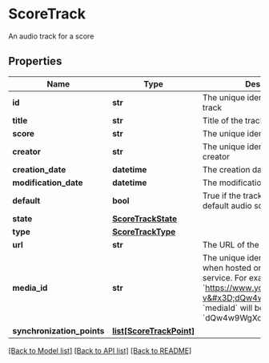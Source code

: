 # ScoreTrack

An audio track for a score
## Properties
Name | Type | Description | Notes
------------ | ------------- | ------------- | -------------
**id** | **str** | The unique identifier of the score track | [optional] 
**title** | **str** | Title of the track | [optional] 
**score** | **str** | The unique identifier of the score | [optional] 
**creator** | **str** | The unique identifier of the track creator | [optional] 
**creation_date** | **datetime** | The creation date of the track | [optional] 
**modification_date** | **datetime** | The modification date of the track | [optional] 
**default** | **bool** | True if the track should be used as default audio source | [optional] 
**state** | [**ScoreTrackState**](ScoreTrackState.md) |  | [optional] 
**type** | [**ScoreTrackType**](ScoreTrackType.md) |  | [optional] 
**url** | **str** | The URL of the track | [optional] 
**media_id** | **str** | The unique identifier of the track when hosted on an external service. For example, if the url is &#x60;https://www.youtube.com/watch?v&#x3D;dQw4w9WgXcQ&#x60;, &#x60;mediaId&#x60; will be &#x60;dQw4w9WgXcQ&#x60;  | [optional] 
**synchronization_points** | [**list[ScoreTrackPoint]**](ScoreTrackPoint.md) |  | [optional] 

[[Back to Model list]](../README.md#documentation-for-models) [[Back to API list]](../README.md#documentation-for-api-endpoints) [[Back to README]](../README.md)


